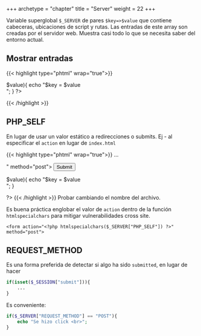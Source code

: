 +++
archetype = "chapter"
title = "Server"
weight = 22
+++

Variable superglobal `$_SERVER` de pares `$key=>$value` que contiene cabeceras, ubicaciones de script y rutas. Las entradas de este array son creadas por el servidor web. Muestra casi todo lo que se necesita saber del entorno actual.

## Mostrar entradas

{{< highlight  type="phtml" wrap="true">}}
<?php
    foreach($_SERVER as $key=>$value){
        echo "$key = $value <br>";
    }
    
?>
{{< /highlight >}}

## PHP_SELF
En lugar de usar un valor estático a redirecciones o submits. Ej - al especificar el `action` en lugar de `index.html`

{{< highlight  type="phtml" wrap="true">}}
...
<body>
    <form action="<?php $_SERVER["PHP_SELF"] ?>" method="post">
    <input type="submit" value="Submit">
    </form>
    
</body>

</html>
<?php
    foreach($_SERVER as $key=>$value){
        echo "$key = $value <br>";
    }
    
?>
{{< /highlight >}}
Probar cambiando el nombre del archivo. 

Es buena práctica englobar el valor de `action` dentro de la función `htmlspecialchars` para mitigar vulnerabilidades cross site.

```phtml
<form action="<?php htmlspecialchars($_SERVER["PHP_SELF"]) ?>" method="post">
```

## REQUEST_METHOD
Es una forma preferida de detectar si algo ha sido `submitted`, en lugar de hacer 

```php
if(isset($_SESSION["submit"])){
    ...
}
```

Es conveniente:
```php
if($_SERVER["REQUEST_METHOD"] == "POST"){
    echo "Se hizo click <br>";
}
```